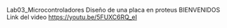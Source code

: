 Lab03_Microcontroladores
Diseño de una placa en proteus BIENVENIDOS
Link del video https://youtu.be/5FUXC6RQ_eI
